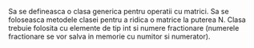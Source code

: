 Sa se defineasca o clasa generica pentru operatii cu matrici. Sa se foloseasca metodele clasei
pentru a ridica o matrice la puterea N. Clasa trebuie folosita cu elemente de tip int si numere
fractionare (numerele fractionare se vor salva in memorie cu numitor si numerator).
